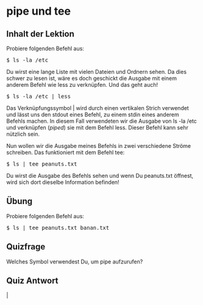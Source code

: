 # pipe und tee

## Inhalt der Lektion

Probiere folgenden Befehl aus:

<pre>$ ls -la /etc</pre>

Du wirst eine lange Liste mit vielen Dateien und Ordnern sehen. Da dies schwer zu lesen ist, wäre es doch geschickt die Ausgabe mit einem anderem Befehl wie less zu verknüpfen. Und das geht auch!

<pre>$ ls -la /etc | less </pre>

Das Verknüpfungssymbol | wird durch einen vertikalen Strich verwendet und lässt uns den stdout eines Befehl, zu einem stdin eines anderem Befehls machen. In diesem Fall verwendeten wir die Ausgabe von ls -la /etc und verknüpfen (<i>piped</i>) sie mit dem Befehl less. Dieser Befehl kann sehr nützlich sein.

Nun wollen wir die Ausgabe meines Befehls in zwei verschiedene Ströme schreiben. Das funktioniert mit dem Befehl tee:

<pre>$ ls | tee peanuts.txt</pre>

Du wirst die Ausgabe des Befehls sehen und wenn Du peanuts.txt öffnest, wird sich dort dieselbe Information befinden!

## Übung

Probiere folgenden Befehl aus:
<pre>$ ls | tee peanuts.txt banan.txt</pre>

## Quizfrage

Welches Symbol verwendest Du, um pipe aufzurufen?

## Quiz Antwort

|
